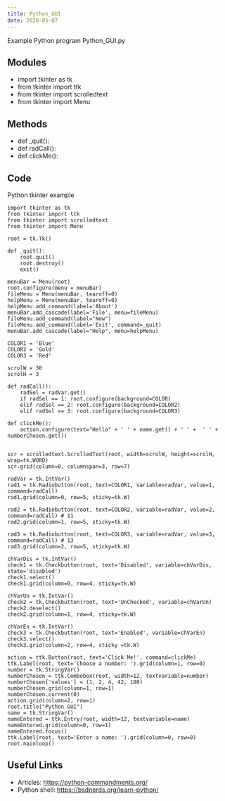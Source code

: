 ```yaml
---
title: Python_GUI
date: 2020-05-07
---
```

Example Python program Python_GUI.py

## Modules

* import tkinter as tk
* from tkinter import ttk
* from tkinter import scrolledtext
* from tkinter import Menu

## Methods

* def _quit():
* def radCall():
* def clickMe():

## Code

Python tkinter example

    import tkinter as tk
    from tkinter import ttk
    from tkinter import scrolledtext
    from tkinter import Menu
    
    root = tk.Tk()
    
    def _quit():
        root.quit()
        root.destroy()
        exit()
    
    menuBar = Menu(root)
    root.configure(menu = menuBar)
    fileMenu = Menu(menuBar, tearoff=0)
    helpMenu = Menu(menuBar, tearoff=0)
    helpMenu.add_command(label='About')
    menuBar.add_cascade(label='File', menu=fileMenu)
    fileMenu.add_command(label="New")
    fileMenu.add_command(label='Exit', command=_quit)
    menuBar.add_cascade(label="Help", menu=helpMenu)
    
    COLOR1 = 'Blue'
    COLOR2 = 'Gold'
    COLOR3 = 'Red'
    
    scrolW = 30
    scrolH = 3
    
    def radCall():
        radSel = radVar.get()
        if radSel == 1: root.configure(background=COLOR)
        elif radSel == 2: root.configure(background=COLOR2)
        elif radSel == 3: root.configure(background=COLOR3)
    
    def clickMe():
        action.configure(text="Hello" + ' ' + name.get() + ' ' +  ' ' + numberChosen.get())
    
    
    scr = scrolledtext.ScrolledText(root, width=scrolW, height=scrolH, wrap=tk.WORD)
    scr.grid(column=0, columnspan=3, row=7)
    
    radVar = tk.IntVar()
    rad1 = tk.Radiobutton(root, text=COLOR1, variable=radVar, value=1, command=radCall)
    rad1.grid(column=0, row=5, sticky=tk.W)
    
    rad2 = tk.Radiobutton(root, text=COLOR2, variable=radVar, value=2, command=radCall) # 11
    rad2.grid(column=1, row=5, sticky=tk.W)
    
    rad3 = tk.Radiobutton(root, text=COLOR3, variable=radVar, value=3, command=radCall) # 13
    rad3.grid(column=2, row=5, sticky=tk.W)
    
    chVarDis = tk.IntVar()
    check1 = tk.Checkbutton(root, text='Disabled', variable=chVarDis, state='disabled')
    check1.select()
    check1.grid(column=0, row=4, sticky=tk.W)
    
    chVarUn = tk.IntVar()
    check2 = tk.Checkbutton(root, text='UnChecked', variable=chVarUn)
    check2.deselect()
    check2.grid(column=1, row=4, sticky=tk.W)
    
    chVarEn = tk.IntVar()
    check3 = tk.Checkbutton(root, text='Enabled', variable=chVarEn)
    check3.select()
    check3.grid(column=2, row=4, sticky =tk.W)
    
    action = ttk.Button(root, text='Click Me!', command=clickMe)
    ttk.Label(root, text='Choose a number: ').grid(column=1, row=0)
    number = tk.StringVar()
    numberChosen = ttk.Combobox(root, width=12, textvariable=number)
    numberChosen['values'] = (1, 2, 4, 42, 100)
    numberChosen.grid(column=1, row=1)
    numberChosen.current(0)
    action.grid(column=2, row=1)
    root.title("Python GUI")
    name = tk.StringVar()
    nameEntered = ttk.Entry(root, width=12, textvariable=name)
    nameEntered.grid(column=0, row=1)
    nameEntered.focus()
    ttk.Label(root, text='Enter a name: ').grid(column=0, row=0)
    root.mainloop()
    

## Useful Links

- Articles: https://python-commandments.org/
- Python shell: https://bsdnerds.org/learn-python/
